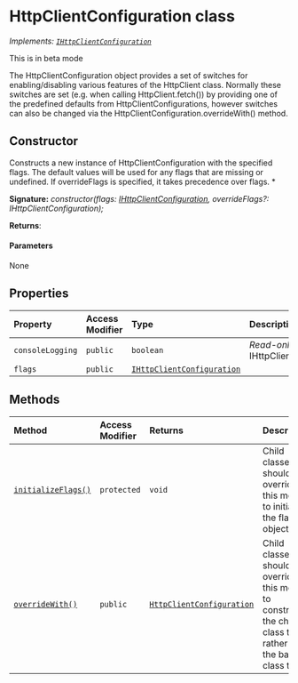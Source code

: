 # HttpClientConfiguration class

_Implements: [`IHttpClientConfiguration`](../sp-http/interface/ihttpclientconfiguration.md)_



This is in beta mode

The HttpClientConfiguration object provides a set of switches for enabling/disabling various features of the HttpClient class. Normally these switches are set (e.g. when calling HttpClient.fetch()) by providing one of the predefined defaults from HttpClientConfigurations, however switches can also be changed via the HttpClientConfiguration.overrideWith() method.


## Constructor
Constructs a new instance of HttpClientConfiguration with the specified flags. The default values will be used for any flags that are missing or undefined. If overrideFlags is specified, it takes precedence over flags. *

**Signature:** _constructor(flags: [IHttpClientConfiguration](../sp-http/interface/ihttpclientconfiguration.md), overrideFlags?: IHttpClientConfiguration);_

**Returns**: 



#### Parameters
None


## Properties

| Property	   | Access Modifier | Type	| Description|
|:-------------|:----|:-------|:-----------|
|`consoleLogging`     | `public` | `boolean` | _Read-only._ {@inheritdoc IHttpClientConfiguration.consoleLogging} |
|`flags`     | `public` | [`IHttpClientConfiguration`](../sp-http/interface/ihttpclientconfiguration.md) |  |




## Methods

| Method	   | Access Modifier | Returns	| Description|
|:-------------|:----|:-------|:-----------|
|[`initializeFlags()`](initializeflags-httpclientconfiguration.md)     | `protected` | `void` | Child classes should override this method to initialize the flags object. |
|[`overrideWith()`](overridewith-httpclientconfiguration.md)     | `public` | [`HttpClientConfiguration`](../sp-http/class/httpclientconfiguration.md) | Child classes should override this method to construct the child class type, rather than the base class type. |





